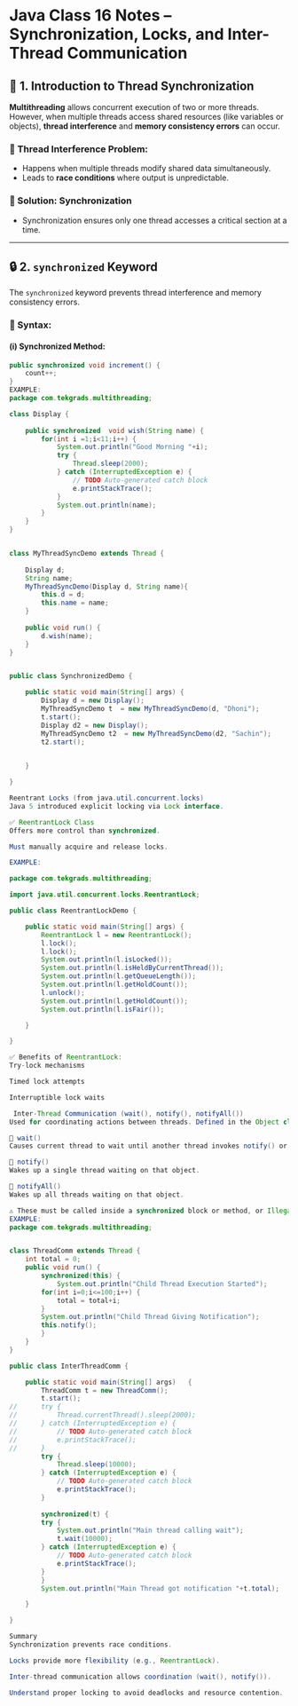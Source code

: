 # Java Class 16 Notes – Synchronization, Locks, and Inter-Thread Communication

## 🧵 1. Introduction to Thread Synchronization

**Multithreading** allows concurrent execution of two or more threads. However, when multiple threads access shared resources (like variables or objects), **thread interference** and **memory consistency errors** can occur.

### 🚧 Thread Interference Problem:
- Happens when multiple threads modify shared data simultaneously.
- Leads to **race conditions** where output is unpredictable.

### 🔐 Solution: Synchronization
- Synchronization ensures only one thread accesses a critical section at a time.

---

## 🔒 2. `synchronized` Keyword

The `synchronized` keyword prevents thread interference and memory consistency errors.

### 🔹 Syntax:

#### (i) Synchronized Method:
```java
public synchronized void increment() {
    count++;
}
EXAMPLE:
package com.tekgrads.multithreading;

class Display {
	
	public synchronized  void wish(String name) {
		for(int i =1;i<11;i++) {
			System.out.println("Good Morning "+i);
			try {
				Thread.sleep(2000);
			} catch (InterruptedException e) {
				// TODO Auto-generated catch block
				e.printStackTrace();
			}
			System.out.println(name);
		}
	}
}


class MyThreadSyncDemo extends Thread {
	
	Display d;
	String name;
	MyThreadSyncDemo(Display d, String name){
		this.d = d;
		this.name = name;
	}
	
	public void run() {
		d.wish(name);
	}
}


public class SynchronizedDemo {

	public static void main(String[] args) {
		Display d = new Display();
		MyThreadSyncDemo t  = new MyThreadSyncDemo(d, "Dhoni");
		t.start();
		Display d2 = new Display();
		MyThreadSyncDemo t2  = new MyThreadSyncDemo(d2, "Sachin");
		t2.start();
		

	}

}

Reentrant Locks (from java.util.concurrent.locks)
Java 5 introduced explicit locking via Lock interface.

✅ ReentrantLock Class
Offers more control than synchronized.

Must manually acquire and release locks.

EXAMPLE:

package com.tekgrads.multithreading;

import java.util.concurrent.locks.ReentrantLock;

public class ReentrantLockDemo {

	public static void main(String[] args) {
		ReentrantLock l = new ReentrantLock();
		l.lock();
		l.lock();
		System.out.println(l.isLocked());
		System.out.println(l.isHeldByCurrentThread());
		System.out.println(l.getQueueLength());
		System.out.println(l.getHoldCount());
		l.unlock();
		System.out.println(l.getHoldCount());
		System.out.println(l.isFair());

	}

}

✅ Benefits of ReentrantLock:
Try-lock mechanisms

Timed lock attempts

Interruptible lock waits

 Inter-Thread Communication (wait(), notify(), notifyAll())
Used for coordinating actions between threads. Defined in the Object class.

📌 wait()
Causes current thread to wait until another thread invokes notify() or notifyAll().

📌 notify()
Wakes up a single thread waiting on that object.

📌 notifyAll()
Wakes up all threads waiting on that object.

⚠️ These must be called inside a synchronized block or method, or IllegalMonitorStateException will occur.
EXAMPLE:
package com.tekgrads.multithreading;


class ThreadComm extends Thread {
	int total = 0;
	public void run() {
		synchronized(this) {
			System.out.println("Child Thread Execution Started");
		for(int i=0;i<=100;i++) {
			total = total+i;
		}
		System.out.println("Child Thread Giving Notification");
		this.notify();
		}
	}
}

public class InterThreadComm {

	public static void main(String[] args)   {
		ThreadComm t = new ThreadComm();
		t.start();
//		try {
//			Thread.currentThread().sleep(2000);
//		} catch (InterruptedException e) {
//			// TODO Auto-generated catch block
//			e.printStackTrace();
//		}
		try {
			Thread.sleep(10000);
		} catch (InterruptedException e) {
			// TODO Auto-generated catch block
			e.printStackTrace();
		}
				
		synchronized(t) {
		try {
			System.out.println("Main thread calling wait");
			t.wait(10000);
		} catch (InterruptedException e) {
			// TODO Auto-generated catch block
			e.printStackTrace();
		}
		}
		System.out.println("Main Thread got notification "+t.total);

	}

}

Summary
Synchronization prevents race conditions.

Locks provide more flexibility (e.g., ReentrantLock).

Inter-thread communication allows coordination (wait(), notify()).

Understand proper locking to avoid deadlocks and resource contention.

